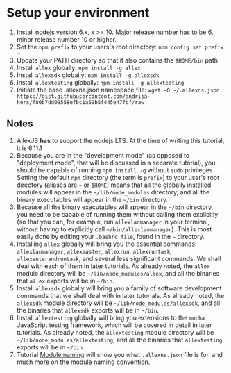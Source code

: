 # Setup your environment

1. Install nodejs version 6.x, x >= 10. Major release number has to be 6, minor release number 10 or higher.
2. Set the `npm prefix` to your users's root directory: `npm config set prefix ~`
3. Update your PATH directory so that it also contains the `$HOME/bin` path
4. Install `allex` globally: `npm install -g allex`
5. Install `allexsdk` globally: `npm install -g allexsdk`
6. Install `allextesting` globally: `npm install -g allextesting`
7. Initiate the base .allexns.json namespace file: `wget -O ~/.allexns.json https://gist.githubusercontent.com/andrija-hers/f80b7dd09558efbc1a59b5f445e47fbf/raw`

## Notes
1. AllexJS __has__ to support the nodejs LTS. At the time of writing this tutorial, it is 6.11.1
2. Because you are in the "development mode" (as opposed to "deployment mode", that will be discussed in a separate tutorial), you should be capable of running `npm install -g` without `sudo` privileges. Setting the default `npm` directory (the term is `prefix`) to your user's root directory (aliases are `~` or `$HOME`) means that all the globally installed modules will appear in the `~/lib/node_modules` directory, and all the binary executables will appear in the `~/bin` directory.
3. Because all the binary executables will appear in the `~/bin` directory, you need to be capable of running them without calling them explicitly (so that you can, for example, run `allexlanmanager` in your terminal, without having to explicitly call `~/bin/allexlanmanager`). This is most easily done by editing your `.bashrc file`, found in the `~` directory.
4. Installing `allex` globally will bring you the essential commands: `allexlanmanager`, `allexmaster`, `allexrun`, `allexruntask`, `allexenterandruntask`, and several less significant commands. We shall deal with each of them in later tutorials. As already noted, the `allex` module directory will be `~/lib/node_modules/allex`, and all the binaries that `allex` exports will be in `~/bin`.
5. Install `allexsdk` globally will bring you a family of software development commands that we shall deal with in later tutorials. As already noted, the `allexsdk` module directory will be `~/lib/node_modules/allexsdk`, and all the binaries that `allexsdk` exports will be in `~/bin`.
6. Install `allextesting` globally will bring you extensions to the `mocha` JavaScript testing framework, which will be covered in detail in later tutorials. As already noted, the `allextesting` module directory will be `~/lib/node_modules/allextesting`, and all the binaries that `allextesting` exports will be in `~/bin`.
7. Tutorial [Module naming](../development_basics/module_recognition.md) will show you what `.allexns.json` file is for, and much more on the module naming convention.

